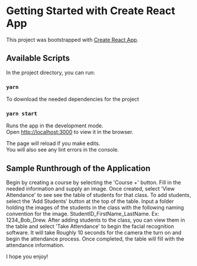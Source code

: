 # Getting Started with Create React App

This project was bootstrapped with [Create React App](https://github.com/facebook/create-react-app).

## Available Scripts

In the project directory, you can run:

### `yarn`

To download the needed dependencies for the project


### `yarn start`

Runs the app in the development mode.\
Open [http://localhost:3000](http://localhost:3000) to view it in the browser.

The page will reload if you make edits.\
You will also see any lint errors in the console.


## Sample Runthrough of the Application

Begin by creating a course by selecting the 'Course +' button. Fill in the needed information and supply an image.
Once created, select 'View Attendance' to see see the table of students for that class. 
To add students, select the 'Add Students' button at the top of the table. 
Input a folder holding the images of the students in the class with the following naming convention for the image. StudentID_FirstName_LastName. Ex: 1234_Bob_Drew.
After adding students to the class, you can view them in the table and select 'Take Attendance' to begin the facial recognition software. 
It will take Roughly 10 seconds for the camera the turn on and begin the attendance process. 
Once completed, the table will fill with the attendance information.

I hope you enjoy!
